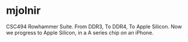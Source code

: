 # mjolnir
CSC494 Rowhammer Suite. From DDR3, To DDR4, To Apple Silicon. Now we progress to Apple Silicon, in a A series chip on an iPhone.
